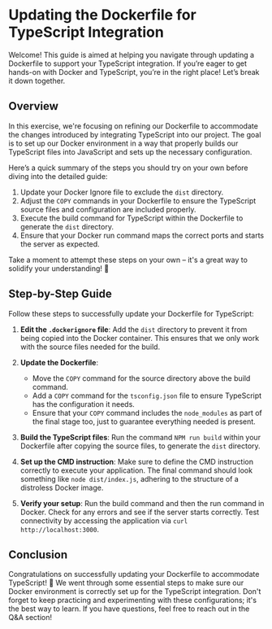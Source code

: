 # Updating the Dockerfile for TypeScript Integration

Welcome! This guide is aimed at helping you navigate through updating a Dockerfile to support your TypeScript integration. If you’re eager to get hands-on with Docker and TypeScript, you’re in the right place! Let’s break it down together.

## Overview

In this exercise, we're focusing on refining our Dockerfile to accommodate the changes introduced by integrating TypeScript into our project. The goal is to set up our Docker environment in a way that properly builds our TypeScript files into JavaScript and sets up the necessary configuration.

Here’s a quick summary of the steps you should try on your own before diving into the detailed guide:

1. Update your Docker Ignore file to exclude the `dist` directory.
2. Adjust the `COPY` commands in your Dockerfile to ensure the TypeScript source files and configuration are included properly.
3. Execute the build command for TypeScript within the Dockerfile to generate the `dist` directory.
4. Ensure that your Docker run command maps the correct ports and starts the server as expected.

Take a moment to attempt these steps on your own – it's a great way to solidify your understanding! 💪

## Step-by-Step Guide

Follow these steps to successfully update your Dockerfile for TypeScript:

1. **Edit the `.dockerignore` file**: Add the `dist` directory to prevent it from being copied into the Docker container. This ensures that we only work with the source files needed for the build.

2. **Update the Dockerfile**:

   - Move the `COPY` command for the source directory above the build command.
   - Add a `COPY` command for the `tsconfig.json` file to ensure TypeScript has the configuration it needs.
   - Ensure that your `COPY` command includes the `node_modules` as part of the final stage too, just to guarantee everything needed is present.

3. **Build the TypeScript files**: Run the command `NPM run build` within your Dockerfile after copying the source files, to generate the `dist` directory.

4. **Set up the CMD instruction**: Make sure to define the CMD instruction correctly to execute your application. The final command should look something like `node dist/index.js`, adhering to the structure of a distroless Docker image.

5. **Verify your setup**: Run the build command and then the run command in Docker. Check for any errors and see if the server starts correctly. Test connectivity by accessing the application via `curl http://localhost:3000`.

## Conclusion

Congratulations on successfully updating your Dockerfile to accommodate TypeScript! 🎉 We went through some essential steps to make sure our Docker environment is correctly set up for the TypeScript integration. Don't forget to keep practicing and experimenting with these configurations; it's the best way to learn. If you have questions, feel free to reach out in the Q&A section!
